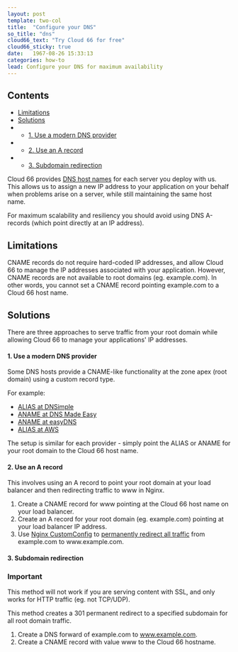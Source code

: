 ```yaml
---
layout: post
template: two-col
title:  "Configure your DNS"
so_title: "dns"
cloud66_text: "Try Cloud 66 for free"
cloud66_sticky: true
date:   1967-08-26 15:33:13
categories: how-to
lead: Configure your DNS for maximum availability
---
```


<h2>Contents</h2>
<ul class="page-toc">
	<li>
		<a href="#limit">Limitations</a>
	</li>
	<li>
		<a href="#solution">Solutions</a>
	</li>
	        <li>
                <ul>
                <li><a href="#dns">1. Use a modern DNS provider</a></li>
                </ul>
            </li>
            <li>
                <ul>
                <li><a href="#arecord">2. Use an A record</a></li>
                </ul>
            </li>
            <li>
                <ul>
                <li><a href="#subdomain">3. Subdomain redirection</a></li>
                </ul>
            </li>
</ul>

Cloud 66 provides [DNS host names](/stack-features/dns-service.html) for each server you deploy with us. This allows us to assign a new IP address to your application on your behalf when problems arise on a server, while still maintaining the same host name.

For maximum scalability and resiliency you should avoid using DNS A-records (which point directly at an IP address).

<h2 id="limit">Limitations</h2>
CNAME records do not require hard-coded IP addresses, and allow Cloud 66 to manage the IP addresses associated with your application. However, CNAME records are not available to root domains (eg. example.com). In other words, you cannot set a CNAME record pointing example.com to a Cloud 66 host name.

<h2 id="solution">Solutions</h2>

There are three approaches to serve traffic from your root domain while allowing Cloud 66 to manage your applications' IP addresses.

<h4 id="dns">1. Use a modern DNS provider</h4>
Some DNS hosts provide a CNAME-like functionality at the zone apex (root domain) using a custom record type.

For example:

- [ALIAS at DNSimple](http://support.dnsimple.com/articles/alias-record)
- [ANAME at DNS Made Easy](http://www.dnsmadeeasy.com/technology/aname-records/)
- [ANAME at easyDNS](http://docs.easydns.com/aname-records/)
- [ALIAS at AWS](http://docs.aws.amazon.com/Route53/latest/DeveloperGuide/CreatingAliasRRSets.html)

The setup is similar for each provider - simply point the ALIAS or ANAME for your root domain to the Cloud 66 host name.

<h4 id="arecord">2. Use an A record</h4>
This involves using an A record to point your root domain at your load balancer and then redirecting traffic to www in Nginx.

<ol>
<li>Create a CNAME record for www pointing at the Cloud 66 host name on your load balancer.</li>
<li>Create an A record for your root domain (eg. example.com) pointing at your load balancer IP address.</li>
<li>​Use <a href="/stack-features/custom-config.html">Nginx CustomConfig</a> to <a href="http://stackoverflow.com/questions/7947030/nginx-no-www-to-www-and-www-to-no-www">permanently redirect all traffic</a> from example.com to www.example.com.</li>
</ol>

<h4 id="subdomain">3. Subdomain redirection</h4>
<div class="notice notice-danger">
	<h3>Important</h3>
	<p>This method will not work if you are serving content with SSL, and only works for HTTP traffic (eg. not TCP/UDP).</p>
</div>

This method creates a 301 permanent redirect to a specified subdomain for all root domain traffic.

1. Create a DNS forward of example.com to www.example.com.
2. Create a CNAME record with value www to the Cloud 66 hostname.